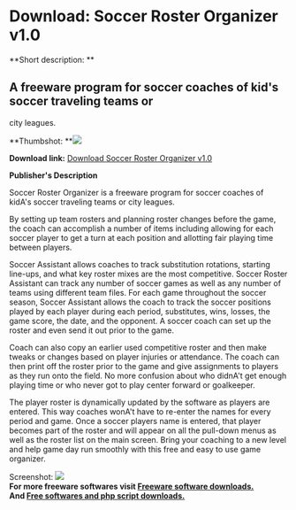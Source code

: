 # Download: Soccer Roster Organizer v1.0

**Short description: **

## A freeware program for soccer coaches of kid's soccer traveling teams or
city leagues.

  
**Thumbshot: **![](http://www.freewarefiles.com/screenshot/sr10_md.gif)   
  
**Download link:** [Download Soccer Roster Organizer v1.0](http://freesoftwares.boysofts.com/Soccer-Roster-Organizer-V_program_22099.html)  
  

**Publisher's Description**  
  

Soccer Roster Organizer is a freeware program for soccer coaches of kidA's
soccer traveling teams or city leagues.

By setting up team rosters and planning roster changes before the game, the
coach can accomplish a number of items including allowing for each soccer
player to get a turn at each position and allotting fair playing time between
players.

Soccer Assistant allows coaches to track substitution rotations, starting
line-ups, and what key roster mixes are the most competitive. Soccer Roster
Assistant can track any number of soccer games as well as any number of teams
using different team files. For each game throughout the soccer season, Soccer
Assistant allows the coach to track the soccer positions played by each player
during each period, substitutes, wins, losses, the game score, the date, and
the opponent. A soccer coach can set up the roster and even send it out prior
to the game.

Coach can also copy an earlier used competitive roster and then make tweaks or
changes based on player injuries or attendance. The coach can then print off
the roster prior to the game and give assignments to players as they run onto
the field. No more confusion about who didnA't get enough playing time or who
never got to play center forward or goalkeeper.

The player roster is dynamically updated by the software as players are
entered. This way coaches wonA't have to re-enter the names for every period
and game. Once a soccer players name is entered, that player becomes part of
the roster and will appear on all the pull-down menus as well as the roster
list on the main screen. Bring your coaching to a new level and help game day
run smoothly with this free and easy to use game organizer.

  
  
Screenshot: ![](http://www.freewarefiles.com/screenshot/sr10.gif)  
**For more freeware softwares visit [Freeware software downloads.](http://freesoftwares.boysofts.com/)**   
**And [Free softwares and php script downloads.](http://www.boysofts.com/)**

